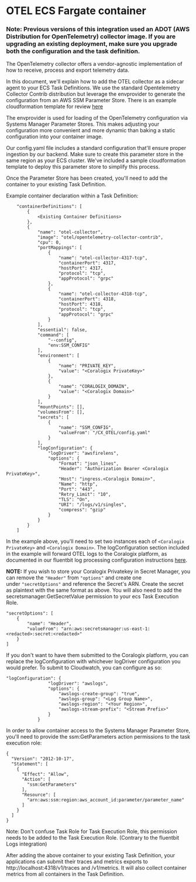 # OTEL ECS Fargate container

### Note: Previous versions of this integration used an ADOT (AWS Distribution for OpenTelemetry) collector image. If you are upgrading an existing deployment, make sure you upgrade both the configuration and the task definition.

The OpenTelemetry collector offers a vendor-agnostic implementation of how to receive, process and export telemetry data.

In this document, we'll explain how to add the OTEL collector as a sidecar agent to your ECS Task Definitions. We use the standard Opentelemetry Collector Contrib distribution but leverage the envprovider to generate the configuration from an AWS SSM Parameter Store. There is an example cloudformation template for review [here](https://github.com/coralogix/cloudformation-coralogix-aws/tree/master/aws-integrations/ecs-fargate)

The envprovider is used for loading of the OpenTelemetry configuration via Systems Manager Parameter Stores. This makes adjusting your configuration more convenient and more dynamic than baking a static configuration into your container image.

Our config.yaml file includes a standard configuration that'll ensure proper ingestion by our backend. Make sure to create this parameter store in the same region as your ECS cluster. We've included a sample cloudformation template to deploy this parameter store to simplify this process.

Once the Parameter Store has been created, you'll need to add the container to your existing Task Definition.

Example container declaration within a Task Definition:

```
    "containerDefinitions": [
        {
            <Existing Container Definitions>
        },
        {
            "name": "otel-collector",
            "image": "otel/opentelemetry-collector-contrib",
            "cpu": 0,
            "portMappings": [
                {
                    "name": "otel-collector-4317-tcp",
                    "containerPort": 4317,
                    "hostPort": 4317,
                    "protocol": "tcp",
                    "appProtocol": "grpc"
                },
                {
                    "name": "otel-collector-4318-tcp",
                    "containerPort": 4318,
                    "hostPort": 4318,
                    "protocol": "tcp",
                    "appProtocol": "grpc"
                }
            ],
            "essential": false,
            "command": [
                "--config",
                "env:SSM_CONFIG"
            ],
            "environment": [
                {
                    "name": "PRIVATE_KEY",
                    "value": "<Coralogix PrivateKey>"
                },
                {
                    "name": "CORALOGIX_DOMAIN",
                    "value": "<Coralogix Domain>"
                }
            ],
            "mountPoints": [],
            "volumesFrom": [],
            "secrets": [
                {
                    "name": "SSM_CONFIG",
                    "valueFrom": "/CX_OTEL/config.yaml"
                }
            ],
            "logConfiguration": {
                "logDriver": "awsfirelens",
                "options": {
                    "Format": "json_lines",
                    "Header": "Authorization Bearer <Coralogix PrivateKey>",
                    "Host": "ingress.<Coralogix Domain>",
                    "Name": "http",
                    "Port": "443",
                    "Retry_Limit": "10",
                    "TLS": "On",
                    "URI": "/logs/v1/singles",
                    "compress": "gzip"
                }
            }
        }
    ]
```

In the example above, you'll need to set two instances each of `<Coralogix PrivateKey>` and `<Coralogix Domain>`. The logConfiguration section included in the example will forward OTEL logs to the Coralogix platform, as documented in our fluentbit log processing configuration instructions [here](../logs/fluent-bit/ecs-fargate/README.md).

**NOTE:** If you wish to store your Coralogix Privatekey in Secret Manager, you can remove the `"Header"` from `"options"` and create one under `"secretOptions"` and reference the Secret's ARN. Create the secret as plaintext with the same format as above. You will also need to add the secretsmanager:GetSecretValue permission to your ecs Task Execution Role.

```
"secretOptions": [
    {
        "name": "Header",
        "valueFrom": "arn:aws:secretsmanager:us-east-1:<redacted>:secret:<redacted>"
    }
]
```

If you don't want to have them submitted to the Coralogix platform, you can replace the logConfiguration with whichever logDriver configuration you would prefer. To submit to Cloudwatch, you can configure as so:

```
"logConfiguration": {
                "logDriver": "awslogs",
                "options": {
                    "awslogs-create-group": "true",
                    "awslogs-group": "<Log Group Name>",
                    "awslogs-region": "<Your Region>",
                    "awslogs-stream-prefix": "<Stream Prefix>"
                }
            }
```

In order to allow container access to the Systems Manager Parameter Store, you'll need to provide the ssm:GetParameters action permissions to the task execution role:

```
{
  "Version": "2012-10-17",
  "Statement": [
    {
      "Effect": "Allow",
      "Action": [
        "ssm:GetParameters"
      ],
      "Resource": [
        "arn:aws:ssm:region:aws_account_id:parameter/parameter_name"
      ]
    }
  ]
}
```

Note: Don't confuse Task Role for Task Execution Role, this permission needs to be added to the Task Execution Role. (Contrary to the fluentbit Logs integration)

After adding the above container to your existing Task Definition, your applications can submit their traces and metrics exports to http://localhost:4318/v1/traces and /v1/metrics. It will also collect container metrics from all containers in the Task Definition.

